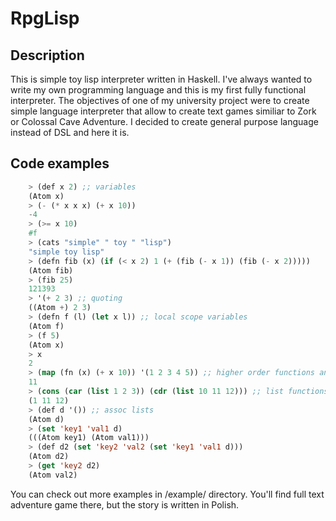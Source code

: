 # RpgLisp

## Description
This is simple toy lisp interpreter written in Haskell. I've always wanted to write my own programming language and this is my first fully functional interpreter. The objectives of one of my university project were to create simple language interpreter that allow to create text games similiar to Zork or Colossal Cave Adventure. I decided to create general purpose language instead of DSL and here it is.

## Code examples
``` lisp
    > (def x 2) ;; variables
    (Atom x)
    > (- (* x x x) (+ x 10))
    -4
    > (>= x 10)
    #f
    > (cats "simple" " toy " "lisp")
    "simple toy lisp"
    > (defn fib (x) (if (< x 2) 1 (+ (fib (- x 1)) (fib (- x 2)))))
    (Atom fib)
    > (fib 25)
    121393
    > '(+ 2 3) ;; quoting
    ((Atom +) 2 3)
    > (defn f (l) (let x l)) ;; local scope variables
    (Atom f)
    > (f 5)
    (Atom x)
    > x
    2
    > (map (fn (x) (+ x 10)) '(1 2 3 4 5)) ;; higher order functions and lambdas
    11
    > (cons (car (list 1 2 3)) (cdr (list 10 11 12))) ;; list functions
    (1 11 12)
    > (def d '()) ;; assoc lists
    (Atom d)
    > (set 'key1 'val1 d)
    (((Atom key1) (Atom val1)))
    > (def d2 (set 'key2 'val2 (set 'key1 'val1 d)))
    (Atom d2)
    > (get 'key2 d2)
    (Atom val2)
```
You can check out more examples in /example/ directory. You'll find full text adventure game there, but the story is written in Polish.
